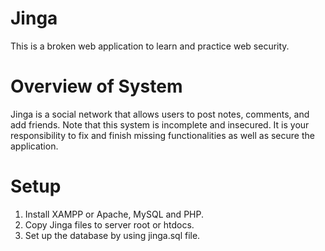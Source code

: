 Jinga
================================================================================

This is a broken web application to learn and practice web security.

Overview of System
================================================================================

Jinga is a social network that allows users to post notes, comments, and add friends.
Note that this system is incomplete and insecured. It is your responsibility to fix and finish missing functionalities as well as secure the application.

Setup
================================================================================

1. Install XAMPP or Apache, MySQL and PHP.
2. Copy Jinga files to server root or htdocs.
3. Set up the database by using jinga.sql file.
